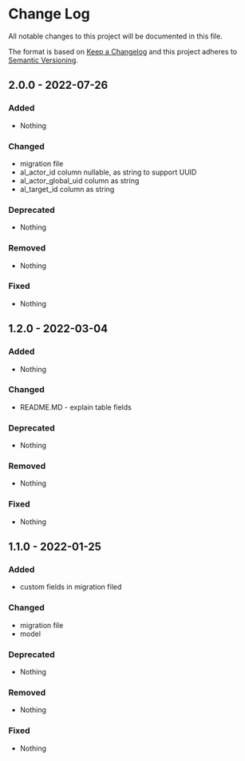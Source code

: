 # Change Log
All notable changes to this project will be documented in this file.

The format is based on [Keep a Changelog](https://keepachangelog.com) and this project adheres to [Semantic Versioning](https://semver.org).

## 2.0.0 - 2022-07-26

### Added

- Nothing

### Changed

- migration file
- al_actor_id column nullable, as string to support UUID
- al_actor_global_uid column as string
- al_target_id column as string

### Deprecated

- Nothing

### Removed

- Nothing

### Fixed

- Nothing

## 1.2.0 - 2022-03-04

### Added

- Nothing

### Changed

- README.MD - explain table fields

### Deprecated

- Nothing

### Removed

- Nothing

### Fixed

- Nothing

## 1.1.0 - 2022-01-25

### Added

- custom fields in migration filed

### Changed

- migration file
- model

### Deprecated

- Nothing

### Removed

- Nothing

### Fixed

- Nothing